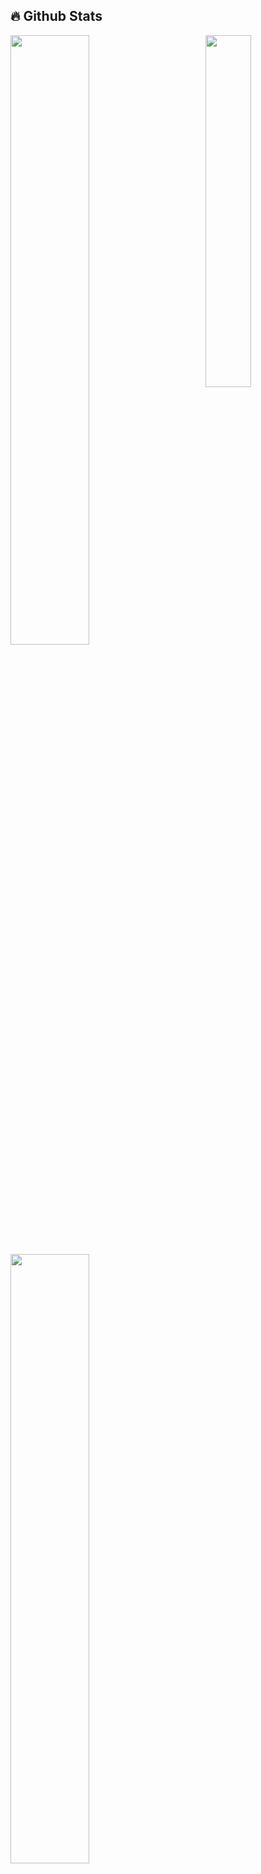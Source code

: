 
## 🔥 Github Stats

<img align="right" width="38%" src="https://i.imgur.com/VxANS89.jpg"/>

  <a href="https://github.com/NexOffline"><img width="50%" src="https://github-readme-stats.vercel.app/api?username=NexOffline&theme=radical&title_color=ff3068?"></a>
  <a href="https://github.com/NexOffline"><img width="50%" src="http://github-readme-streak-stats.herokuapp.com/?user=NexOffline&theme=radical&date_format=M%20j%5B%2C%20Y%5D&ring=ff3068&fire=ff3068&sideNums=ff3068"></a>

## 📘 My top open source projects

<p align="left">
    <a href="https://github.com/NexOffline/nex-atm"><img width="25%" src="https://denvercoder1-github-readme-stats.vercel.app/api/pin/?username=NexOffline&repo=nex-atm&hide_border=true&bg_color=1F222E&title_color=F85D7F&icon_color=F8D866&theme=react&show_icons=false" alt="readme-typing-svg"></a>
  <a href="https://github.com/mythic-framework/txAdminRecipe"><img width="25%" src="https://denvercoder1-github-readme-stats.vercel.app/api/pin?username=mythic-framework&repo=txAdminRecipe&theme=react&bg_color=1F222E&title_color=F85D7F&icon_color=F8D866&hide_border=true&show_icons=false" alt="custom-icon-badges"></a>
</p>


<p align="center">
  <a href="https://github.com/NexOffline">
    <img src="https://streak-stats.demolab.com/?user=NexOffline&theme=tokyonight" /></a><br>
  <a href="https://github.com/NexOffline">
    <img src="https://github-readme-stats.vercel.app/api?username=NexOffline&show_icons=true&theme=tokyonight" /></a><Br>
  <a href="https://github.com/NexOffline">
    <img src="https://github-readme-stats.vercel.app/api/top-langs/?username=NexOffline&theme=tokyonight&layout=compact" /></a>
</p>
